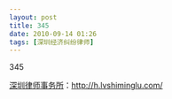 ```yaml
---
layout: post
title: 345
date: 2010-09-14 01:26
tags: [深圳经济纠纷律师]
---
```

345

<a href="http://h.lvshiminglu.com/">深圳律师事务所</a>：<a href="http://h.lvshiminglu.com/">http://h.lvshiminglu.com/</a>

